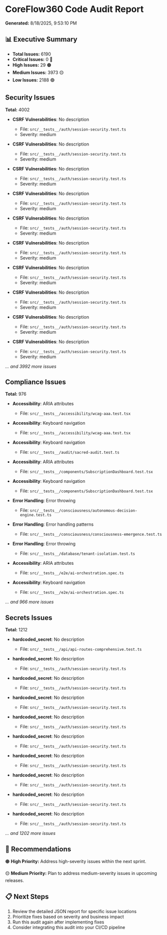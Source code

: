 # CoreFlow360 Code Audit Report

**Generated:** 8/18/2025, 9:53:10 PM

## 📊 Executive Summary

- **Total Issues:** 6190
- **Critical Issues:** 0 🔴
- **High Issues:** 29 🟠
- **Medium Issues:** 3973 🟡
- **Low Issues:** 2188 🟢

## Security Issues

**Total:** 4002

- **CSRF Vulnerabilities**: No description
  - File: `src/__tests__/auth/session-security.test.ts`
  - Severity: medium

- **CSRF Vulnerabilities**: No description
  - File: `src/__tests__/auth/session-security.test.ts`
  - Severity: medium

- **CSRF Vulnerabilities**: No description
  - File: `src/__tests__/auth/session-security.test.ts`
  - Severity: medium

- **CSRF Vulnerabilities**: No description
  - File: `src/__tests__/auth/session-security.test.ts`
  - Severity: medium

- **CSRF Vulnerabilities**: No description
  - File: `src/__tests__/auth/session-security.test.ts`
  - Severity: medium

- **CSRF Vulnerabilities**: No description
  - File: `src/__tests__/auth/session-security.test.ts`
  - Severity: medium

- **CSRF Vulnerabilities**: No description
  - File: `src/__tests__/auth/session-security.test.ts`
  - Severity: medium

- **CSRF Vulnerabilities**: No description
  - File: `src/__tests__/auth/session-security.test.ts`
  - Severity: medium

- **CSRF Vulnerabilities**: No description
  - File: `src/__tests__/auth/session-security.test.ts`
  - Severity: medium

- **CSRF Vulnerabilities**: No description
  - File: `src/__tests__/auth/session-security.test.ts`
  - Severity: medium

*... and 3992 more issues*

## Compliance Issues

**Total:** 976

- **Accessibility**: ARIA attributes
  - File: `src/__tests__/accessibility/wcag-aaa.test.tsx`

- **Accessibility**: Keyboard navigation
  - File: `src/__tests__/accessibility/wcag-aaa.test.tsx`

- **Accessibility**: Keyboard navigation
  - File: `src/__tests__/audit/sacred-audit.test.ts`

- **Accessibility**: ARIA attributes
  - File: `src/__tests__/components/SubscriptionDashboard.test.tsx`

- **Accessibility**: Keyboard navigation
  - File: `src/__tests__/components/SubscriptionDashboard.test.tsx`

- **Error Handling**: Error throwing
  - File: `src/__tests__/consciousness/autonomous-decision-engine.test.ts`

- **Error Handling**: Error handling patterns
  - File: `src/__tests__/consciousness/consciousness-emergence.test.ts`

- **Error Handling**: Error throwing
  - File: `src/__tests__/database/tenant-isolation.test.ts`

- **Accessibility**: ARIA attributes
  - File: `src/__tests__/e2e/ai-orchestration.spec.ts`

- **Accessibility**: Keyboard navigation
  - File: `src/__tests__/e2e/ai-orchestration.spec.ts`

*... and 966 more issues*

## Secrets Issues

**Total:** 1212

- **hardcoded_secret**: No description
  - File: `src/__tests__/api/api-routes-comprehensive.test.ts`

- **hardcoded_secret**: No description
  - File: `src/__tests__/auth/session-security.test.ts`

- **hardcoded_secret**: No description
  - File: `src/__tests__/auth/session-security.test.ts`

- **hardcoded_secret**: No description
  - File: `src/__tests__/auth/session-security.test.ts`

- **hardcoded_secret**: No description
  - File: `src/__tests__/auth/session-security.test.ts`

- **hardcoded_secret**: No description
  - File: `src/__tests__/auth/session-security.test.ts`

- **hardcoded_secret**: No description
  - File: `src/__tests__/auth/session-security.test.ts`

- **hardcoded_secret**: No description
  - File: `src/__tests__/auth/session-security.test.ts`

- **hardcoded_secret**: No description
  - File: `src/__tests__/auth/session-security.test.ts`

- **hardcoded_secret**: No description
  - File: `src/__tests__/auth/session-security.test.ts`

*... and 1202 more issues*

## 🚀 Recommendations

🟠 **High Priority:** Address high-severity issues within the next sprint.

🟡 **Medium Priority:** Plan to address medium-severity issues in upcoming releases.

## 📋 Next Steps

1. Review the detailed JSON report for specific issue locations
2. Prioritize fixes based on severity and business impact
3. Run this audit again after implementing fixes
4. Consider integrating this audit into your CI/CD pipeline

